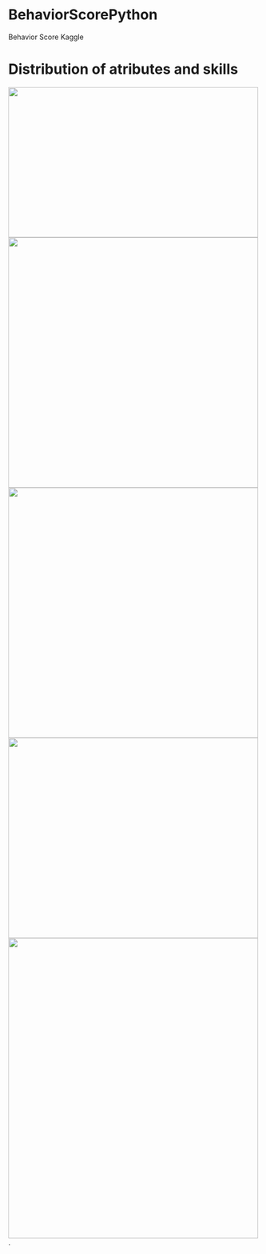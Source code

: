 # BehaviorScorePython
Behavior Score Kaggle


# Distribution of atributes and skills

<img align="center" width="500" height="300"  src="https://github.com/WOLFurriell/BehaviorScorePython/blob/master/plots/donut3.png">

<img align="center" width="500" height="500"  src="https://github.com/WOLFurriell/BehaviorScorePython/blob/master/plots/hist.png">

<img align="center" width="500" height="500"  src="https://github.com/WOLFurriell/BehaviorScorePython/blob/master/plots/box.png">


<img align="center" width="500" height="400"  src="https://github.com/WOLFurriell/BehaviorScorePython/blob/master/plots/corr.png">


<img align="center" width="500" height="600"  src="https://github.com/WOLFurriell/BehaviorScorePython/blob/master/plots/WOE.png">
.
